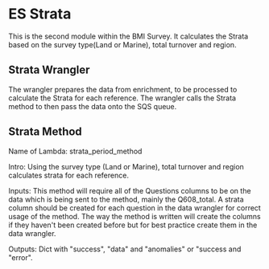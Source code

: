 # ES Strata
 This is the second module within the BMI Survey. It calculates the Strata based on the survey type(Land or Marine), total turnover and region.

## Strata Wrangler
The wrangler prepares the data from enrichment, to be processed to calculate the Strata for each reference.
The wrangler calls the Strata method to then pass the data onto the SQS queue.

## Strata Method
Name of Lambda: strata_period_method

Intro: Using the survey type (Land or Marine), total turnover and region calculates strata for each reference.

Inputs: This method will require all of the Questions columns to be on the data which is being sent to the method, mainly the Q608_total. A strata column should be created for each question in the data wrangler for correct usage of the method. The way the method is written will create the columns if they haven't been created before but for best practice create them in the data wrangler.

Outputs: Dict with "success", "data" and "anomalies" or "success and "error".
